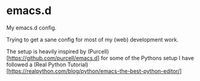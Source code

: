 # emacs.d

My emacs.d config.

Trying to get a sane config for most of my (web) development work.

The setup is heavily inspired by (Purcell)[https://github.com/purcell/emacs.d] for some of the Pythons setup I have followed a (Real Python Tutorial)[https://realpython.com/blog/python/emacs-the-best-python-editor/]
